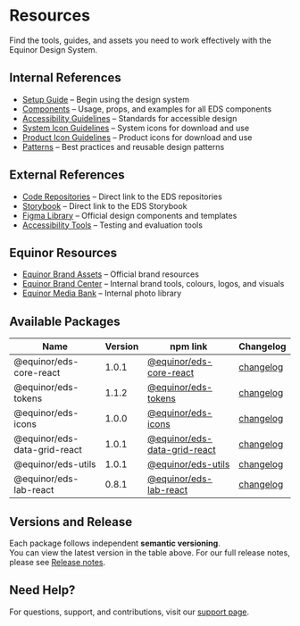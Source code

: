 # Resources

Find the tools, guides, and assets you need to work effectively with the Equinor Design System.

## Internal References

- [Setup Guide](../about/getting-started/getting_started.md) – Begin using the design system
- [Components](../components/components.md) – Usage, props, and examples for all EDS components
- [Accessibility Guidelines](../foundation/accessibility.md) – Standards for accessible design
- [System Icon Guidelines](../foundation/assets/system_icons.md) – System icons for download and use
- [Product Icon Guidelines](../foundation/assets/product_icons.md) – Product icons for download and use
- [Patterns](../foundation/patterns.md) – Best practices and reusable design patterns

## External References

- [Code Repositories](https://github.com/equinor/design-system/) – Direct link to the EDS repositories
- [Storybook](https://storybook.eds.equinor.com) – Direct link to the EDS Storybook
- [Figma Library](https://www.figma.com/) – Official design components and templates
- [Accessibility Tools](https://www.w3.org/WAI/test-evaluate/) – Testing and evaluation tools

## Equinor Resources

- [Equinor Brand Assets](https://www.equinor.com/about-us/our-brand) – Official brand resources
- [Equinor Brand Center](https://communicationtoolbox.equinor.com/point/en/equinor/) – Internal brand tools, colours, logos, and visuals
- [Equinor Media Bank](https://equinor.fotoware.cloud/fotoweb/) – Internal photo library

## Available Packages

| Name                         | Version | npm link                                                                                   | Changelog                                                                                                    |
| ---------------------------- | ------- | ------------------------------------------------------------------------------------------ | ------------------------------------------------------------------------------------------------------------ |
| @equinor/eds-core-react      | 1.0.1   | [@equinor/eds-core-react](https://www.npmjs.com/package/@equinor/eds-core-react)           | [changelog](https://github.com/equinor/design-system/blob/develop/packages/eds-core-react/CHANGELOG.md)      |
| @equinor/eds-tokens          | 1.1.2   | [@equinor/eds-tokens](https://www.npmjs.com/package/@equinor/eds-tokens)                   | [changelog](https://github.com/equinor/design-system/blob/develop/packages/eds-tokens/CHANGELOG.md)          |
| @equinor/eds-icons           | 1.0.0   | [@equinor/eds-icons](https://www.npmjs.com/package/@equinor/eds-icons)                     | [changelog](https://github.com/equinor/design-system/blob/develop/packages/eds-icons/CHANGELOG.md)           |
| @equinor/eds-data-grid-react | 1.0.1   | [@equinor/eds-data-grid-react](https://www.npmjs.com/package/@equinor/eds-data-grid-react) | [changelog](https://github.com/equinor/design-system/blob/develop/packages/eds-data-grid-react/CHANGELOG.md) |
| @equinor/eds-utils           | 1.0.1   | [@equinor/eds-utils](https://www.npmjs.com/package/@equinor/eds-utils)                     | [changelog](https://github.com/equinor/design-system/blob/develop/packages/eds-utils/CHANGELOG.md)           |
| @equinor/eds-lab-react       | 0.8.1   | [@equinor/eds-lab-react](https://www.npmjs.com/package/@equinor/eds-lab-react)             | [changelog](https://github.com/equinor/design-system/blob/develop/packages/eds-lab-react/CHANGELOG.md)       |

## Versions and Release

Each package follows independent **semantic versioning**.  
You can view the latest version in the table above. For our full release notes, please see [Release notes](https://github.com/equinor/design-system/releases).

## Need Help?

For questions, support, and contributions, visit our [support page](../support/support.md).
